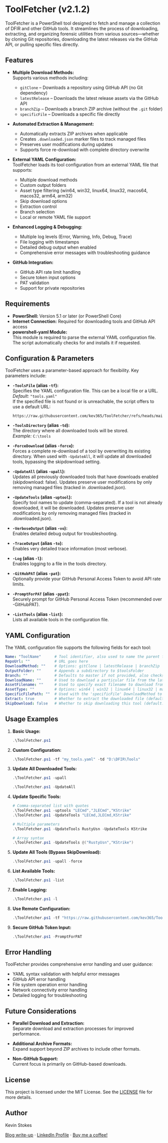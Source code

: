 # ToolFetcher (v2.1.2)

ToolFetcher is a PowerShell tool designed to fetch and manage a collection of DFIR and other GitHub tools. It streamlines the process of downloading, extracting, and organizing forensic utilities from various sources—whether by cloning Git repositories, downloading the latest releases via the GitHub API, or pulling specific files directly.

## Features

- **Multiple Download Methods:**  
  Supports various methods including:
  - `gitClone` – Downloads a repository using GitHub API (no Git dependency)
  - `latestRelease` – Downloads the latest release assets via the GitHub API
  - `branchZip` – Downloads a branch ZIP archive (without the `.git` folder)
  - `specificFile` – Downloads a specific file directly

- **Automated Extraction & Management:**  
  - Automatically extracts ZIP archives when applicable
  - Creates `.downloaded.json` marker files to track managed files
  - Preserves user modifications during updates
  - Supports force re-download with complete directory overwrite

- **External YAML Configuration:**  
  ToolFetcher loads its tool configuration from an external YAML file that supports:
  - Multiple download methods
  - Custom output folders
  - Asset type filtering (win64, win32, linux64, linux32, macos64, macos32, arm64, arm32)
  - Skip download options
  - Extraction control
  - Branch selection
  - Local or remote YAML file support

- **Enhanced Logging & Debugging:**  
  - Multiple log levels (Error, Warning, Info, Debug, Trace)
  - File logging with timestamps
  - Detailed debug output when enabled
  - Comprehensive error messages with troubleshooting guidance

- **GitHub Integration:**  
  - GitHub API rate limit handling
  - Secure token input options
  - PAT validation
  - Support for private repositories

## Requirements

- **PowerShell:** Version 5.1 or later (or PowerShell Core)
- **Internet Connection:** Required for downloading tools and GitHub API access
- **powershell-yaml Module:**  
  This module is required to parse the external YAML configuration file. The script automatically checks for and installs it if requested.

## Configuration & Parameters

ToolFetcher uses a parameter-based approach for flexibility. Key parameters include:

- **`-ToolsFile` (alias `-tf`):**  
  Specifies the YAML configuration file. This can be a local file or a URL.  
  *Default:* `"tools.yaml"`  
  If the specified file is not found or is unreachable, the script offers to use a default URL:  
  ```
  https://raw.githubusercontent.com/kev365/ToolFetcher/refs/heads/main/tools.yaml
  ```

- **`-ToolsDirectory` (alias `-td`):**  
  The directory where all downloaded tools will be stored.  
  *Example:* `C:\tools`

- **`-ForceDownload` (alias `-force`):**  
  Forces a complete re-download of a tool by overwriting its existing directory.
  When used with `-UpdateAll`, it will update all downloaded tools, bypassing the skipdownload setting.

- **`-UpdateAll` (alias `-upall`):**  
  Updates all previously downloaded tools that have downloads enabled (skipdownload: false).
  Updates preserve user modifications by only removing managed files (tracked in .downloaded.json).

- **`-UpdateTools` (alias `-uptool`):**  
  Specify tool names to update (comma-separated). If a tool is not already downloaded, it will be downloaded.
  Updates preserve user modifications by only removing managed files (tracked in .downloaded.json).

- **`-VerboseOutput` (alias `-vo`):**  
  Enables detailed debug output for troubleshooting.

- **`-TraceOutput` (alias `-to`):**  
  Enables very detailed trace information (most verbose).

- **`-Log` (alias `-l`):**  
  Enables logging to a file in the tools directory.

- **`-GitHubPAT` (alias `-pat`):**  
  Optionally provide your GitHub Personal Access Token to avoid API rate limits.

- **`-PromptForPAT` (alias `-ppat`):**  
  Securely prompt for GitHub Personal Access Token (recommended over -GitHubPAT).

- **`-ListTools` (alias `-list`):**  
  Lists all available tools in the configuration file.

## YAML Configuration

The YAML configuration file supports the following fields for each tool:

```yaml
Name: "ToolName"      # Tool identifier, also used to name the parent folder
RepoUrl: ""           # URL goes here
DownloadMethod: ""    # Options: gitClone | latestRelease | branchZip | specificFile
OutputFolder: ""      # Appends a subdirectory to $toolsFolder
Branch: ""            # Defaults to master if not provided, also checks main if master is not available
DownloadName: ""      # Used to download a particular file from the latestRelease
AssetFilename: ""     # Used to specify exact filename to download from latestRelease (supports regex)
AssetType: ""         # Options: win64 | win32 | linux64 | linux32 | macos64 | macos32 | arm64 | arm32
SpecificFilePath: ""  # Used with the 'specificFile' DownloadMethod to specify file path in repository
Extract: true         # Whether to extract the downloaded file (default: true)
SkipDownload: false   # Whether to skip downloading this tool (default: false)
```

## Usage Examples

1. **Basic Usage:**
   ```powershell
   .\ToolFetcher.ps1
   ```

2. **Custom Configuration:**
   ```powershell
   .\ToolFetcher.ps1 -tf "my_tools.yaml" -td "D:\DFIR\Tools"
   ```

3. **Update All Downloaded Tools:**
   ```powershell
   .\ToolFetcher.ps1 -upall
   
   .\ToolFetcher.ps1 -UpdateAll
   ```

4. **Update Specific Tools:**
   ```powershell
   # Comma-separated list with quotes
   .\ToolFetcher.ps1 -uptools "LECmd","JLECmd","KStrike"
   .\ToolFetcher.ps1 -UpdateTools "LECmd,JLECmd,KStrike"

   # Multiple parameters
   .\ToolFetcher.ps1 -UpdateTools RustyUsn -UpdateTools KStrike

   # Array syntax
   .\ToolFetcher.ps1 -UpdateTools @("RustyUsn","KStrike")
   ```

5. **Update All Tools (Bypass SkipDownload):**
   ```powershell
   .\ToolFetcher.ps1 -upall -force
   ```

6. **List Available Tools:**
   ```powershell
   .\ToolFetcher.ps1 -list
   ```

7. **Enable Logging:**
   ```powershell
   .\ToolFetcher.ps1 -l
   ```

8. **Use Remote Configuration:**
   ```powershell
   .\ToolFetcher.ps1 -tf "https://raw.githubusercontent.com/kev365/ToolFetcher/main/tools.yaml"
   ```

9. **Secure GitHub Token Input:**
   ```powershell
   .\ToolFetcher.ps1 -PromptForPAT
   ```

## Error Handling

ToolFetcher provides comprehensive error handling and user guidance:

- YAML syntax validation with helpful error messages
- GitHub API error handling
- File system operation error handling
- Network connectivity error handling
- Detailed logging for troubleshooting

## Future Considerations

- **Parallel Download and Extraction:**  
  Separate download and extraction processes for improved performance.
  
- **Additional Archive Formats:**  
  Expand support beyond ZIP archives to include other formats.

- **Non-GitHub Support:**  
  Current focus is primarily on GitHub-based downloads.

## License

This project is licensed under the MIT License. See the [LICENSE](LICENSE) file for more details.

## Author

Kevin Stokes

[Blog write-up](https://dfir-kev.medium.com/tool-fetcher-86691e65731b) · [LinkedIn Profile](https://www.linkedin.com/in/dfir-kev/) · [Buy me a coffee!](https://www.buymeacoffee.com/dfirkev)
